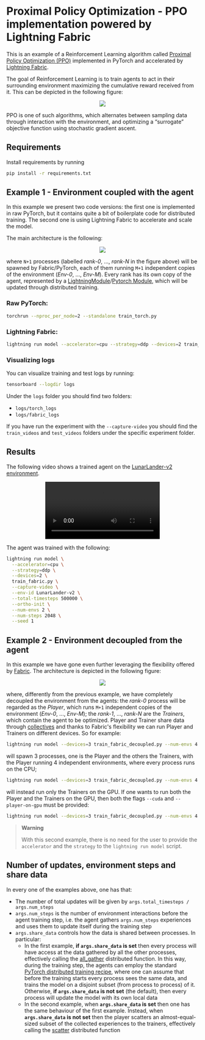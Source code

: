 # Proximal Policy Optimization - PPO implementation powered by Lightning Fabric

This is an example of a Reinforcement Learning algorithm called [Proximal Policy Optimization (PPO)](https://arxiv.org/abs/1707.06347) implemented in PyTorch and accelerated by [Lightning Fabric](https://lightning.ai/docs/fabric).

The goal of Reinforcement Learning is to train agents to act in their surrounding environment maximizing the cumulative reward received from it. This can be depicted in the following figure:

<p align="center">
  <img src="https://pl-public-data.s3.amazonaws.com/assets_lightning/examples/fabric/reinforcement-learning/reinforcement.png">
</p>

PPO is one of such algorithms, which alternates between sampling data through interaction with the environment, and optimizing a
“surrogate” objective function using stochastic gradient ascent.

## Requirements

Install requirements by running

```bash
pip install -r requirements.txt
```

## Example 1 - Environment coupled with the agent

In this example we present two code versions: the first one is implemented in raw PyTorch, but it contains quite a bit of boilerplate code for distributed training. The second one is using Lightning Fabric to accelerate and scale the model.

The main architecture is the following:

<p align="center">
  <img src="https://pl-public-data.s3.amazonaws.com/assets_lightning/examples/fabric/reinforcement-learning/fabric_coupled.png">
</p>

where `N+1` processes (labelled *rank-0*, ..., *rank-N* in the figure above) will be spawned by Fabric/PyTorch, each of them running `M+1` independent copies of the environment (*Env-0*, ..., *Env-M*). Every rank has its own copy of the agent, represented by a [LightningModule](https://lightning.ai/docs/pytorch/stable/common/lightning_module.html)/[Pytorch Module](https://pytorch.org/docs/stable/generated/torch.nn.Module.html), which will be updated through distributed training.

### Raw PyTorch:

```bash
torchrun --nproc_per_node=2 --standalone train_torch.py
```

### Lightning Fabric:

```bash
lightning run model --accelerator=cpu --strategy=ddp --devices=2 train_fabric.py
```

### Visualizing logs

You can visualize training and test logs by running:

```bash
tensorboard --logdir logs
```

Under the `logs` folder you should find two folders:

- `logs/torch_logs`
- `logs/fabric_logs`

If you have run the experiment with the `--capture-video` you should find the `train_videos` and `test_videos` folders under the specific experiment folder.

## Results

The following video shows a trained agent on the [LunarLander-v2 environment](https://gymnasium.farama.org/environments/box2d/lunar_lander/).

<p align="center">
  <video controls>
    <source src="https://pl-public-data.s3.amazonaws.com/assets_lightning/examples/fabric/reinforcement-learning/test.mp4" type="video/mp4">
  </video>
</p>

The agent was trained with the following:

```bash
lightning run model \
  --accelerator=cpu \
  --strategy=ddp \
  --devices=2 \
  train_fabric.py \
  --capture-video \
  --env-id LunarLander-v2 \
  --total-timesteps 500000 \
  --ortho-init \
  --num-envs 2 \
  --num-steps 2048 \
  --seed 1
```

## Example 2 - Environment decoupled from the agent

In this example we have gone even further leveraging the flexibility offered by [Fabric](https://lightning.ai/docs/fabric).
The architecture is depicted in the following figure:

<p align="center">
  <img src="https://pl-public-data.s3.amazonaws.com/assets_lightning/examples/fabric/reinforcement-learning/ppo_fabric_decoupled.png">
</p>

where, differently from the previous example, we have completely decoupled the environment from the agents: the *rank-0* process will be regarded as the *Player*, which runs `M+1` independent copies of the environment (*Env-0*, ..., *Env-M*); the *rank-1*, ..., *rank-N* are the *Trainers*, which contain the agent to be optimized. Player and Trainer share data through [collectives](https://lightning.ai/docs/fabric/stable/api/generated/lightning.fabric.plugins.collectives.TorchCollective.html#lightning.fabric.plugins.collectives.TorchCollective) and thanks to Fabric's flexibility we can run Player and Trainers on different devices.
So for example:

```bash
lightning run model --devices=3 train_fabric_decoupled.py --num-envs 4
```

will spawn 3 processes, one is the Player and the others the Trainers, with the Player running 4 independent environments, where every process runs on the CPU;

```bash
lightning run model --devices=3 train_fabric_decoupled.py --num-envs 4 --cuda
```

will instead run only the Trainers on the GPU.
If one wants to run both the Player and the Trainers on the GPU, then both the flags `--cuda` and `--player-on-gpu` must be provided:

```bash
lightning run model --devices=3 train_fabric_decoupled.py --num-envs 4 --cuda --player-on-gpu
```

> **Warning**
>
> With this second example, there is no need for the user to provide the `accelerator` and the `strategy` to the `lightning run model` script.

## Number of updates, environment steps and share data

In every one of the examples above, one has that:

- The number of total updates will be given by `args.total_timesteps / args.num_steps`
- `args.num_steps` is the number of environment interactions before the agent training step, i.e. the agent gathers `args.num_steps` experiences and uses them to update itself during the training step
- `args.share_data` controls how the data is shared between processes. In particular:
  - In the first example, **if `args.share_data` is set** then every process will have access at the data gathered by all the other processes, effectively calling the [all_gather](https://pytorch.org/docs/stable/distributed.html#torch.distributed.all_gather) distributed function. In this way, during the training step, the agents can employ the standard [PyTorch distributed training recipe](https://pytorch.org/docs/stable/generated/torch.nn.parallel.DistributedDataParallel.html#torch.nn.parallel.DistributedDataParallel), where one can assume that before the training starts every process sees the same data, and trains the model on a disjoint subset (from process to process) of it. Otherwise, **if `args.share_data` is not set** (the default), then every process will update the model with its own local data
  - In the second example, when **`args.share_data` is set** then one has the same behaviour of the first example. Instead, when **`args.share_data` is not set** then the player scatters an almost-equal-sized subset of the collected experiences to the trainers, effectively calling the [scatter](https://pytorch.org/docs/stable/distributed.html#torch.distributed.scatter) distributed function
